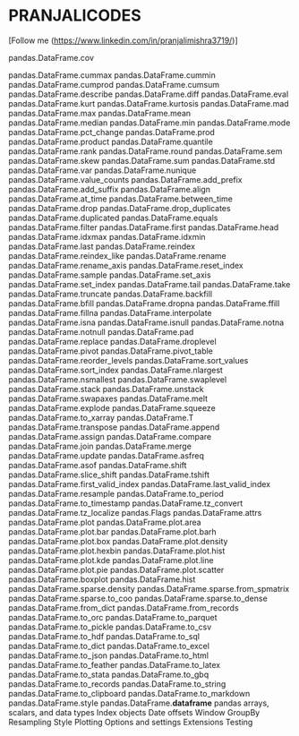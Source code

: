 # PRANJALICODES
[Follow me (https://www.linkedin.com/in/pranjalimishra3719/)]

pandas.DataFrame.cov

pandas.DataFrame.cummax
pandas.DataFrame.cummin
pandas.DataFrame.cumprod
pandas.DataFrame.cumsum
pandas.DataFrame.describe
pandas.DataFrame.diff
pandas.DataFrame.eval
pandas.DataFrame.kurt
pandas.DataFrame.kurtosis
pandas.DataFrame.mad
pandas.DataFrame.max
pandas.DataFrame.mean
pandas.DataFrame.median
pandas.DataFrame.min
pandas.DataFrame.mode
pandas.DataFrame.pct_change
pandas.DataFrame.prod
pandas.DataFrame.product
pandas.DataFrame.quantile
pandas.DataFrame.rank
pandas.DataFrame.round
pandas.DataFrame.sem
pandas.DataFrame.skew
pandas.DataFrame.sum
pandas.DataFrame.std
pandas.DataFrame.var
pandas.DataFrame.nunique
pandas.DataFrame.value_counts
pandas.DataFrame.add_prefix
pandas.DataFrame.add_suffix
pandas.DataFrame.align
pandas.DataFrame.at_time
pandas.DataFrame.between_time
pandas.DataFrame.drop
pandas.DataFrame.drop_duplicates
pandas.DataFrame.duplicated
pandas.DataFrame.equals
pandas.DataFrame.filter
pandas.DataFrame.first
pandas.DataFrame.head
pandas.DataFrame.idxmax
pandas.DataFrame.idxmin
pandas.DataFrame.last
pandas.DataFrame.reindex
pandas.DataFrame.reindex_like
pandas.DataFrame.rename
pandas.DataFrame.rename_axis
pandas.DataFrame.reset_index
pandas.DataFrame.sample
pandas.DataFrame.set_axis
pandas.DataFrame.set_index
pandas.DataFrame.tail
pandas.DataFrame.take
pandas.DataFrame.truncate
pandas.DataFrame.backfill
pandas.DataFrame.bfill
pandas.DataFrame.dropna
pandas.DataFrame.ffill
pandas.DataFrame.fillna
pandas.DataFrame.interpolate
pandas.DataFrame.isna
pandas.DataFrame.isnull
pandas.DataFrame.notna
pandas.DataFrame.notnull
pandas.DataFrame.pad
pandas.DataFrame.replace
pandas.DataFrame.droplevel
pandas.DataFrame.pivot
pandas.DataFrame.pivot_table
pandas.DataFrame.reorder_levels
pandas.DataFrame.sort_values
pandas.DataFrame.sort_index
pandas.DataFrame.nlargest
pandas.DataFrame.nsmallest
pandas.DataFrame.swaplevel
pandas.DataFrame.stack
pandas.DataFrame.unstack
pandas.DataFrame.swapaxes
pandas.DataFrame.melt
pandas.DataFrame.explode
pandas.DataFrame.squeeze
pandas.DataFrame.to_xarray
pandas.DataFrame.T
pandas.DataFrame.transpose
pandas.DataFrame.append
pandas.DataFrame.assign
pandas.DataFrame.compare
pandas.DataFrame.join
pandas.DataFrame.merge
pandas.DataFrame.update
pandas.DataFrame.asfreq
pandas.DataFrame.asof
pandas.DataFrame.shift
pandas.DataFrame.slice_shift
pandas.DataFrame.tshift
pandas.DataFrame.first_valid_index
pandas.DataFrame.last_valid_index
pandas.DataFrame.resample
pandas.DataFrame.to_period
pandas.DataFrame.to_timestamp
pandas.DataFrame.tz_convert
pandas.DataFrame.tz_localize
pandas.Flags
pandas.DataFrame.attrs
pandas.DataFrame.plot
pandas.DataFrame.plot.area
pandas.DataFrame.plot.bar
pandas.DataFrame.plot.barh
pandas.DataFrame.plot.box
pandas.DataFrame.plot.density
pandas.DataFrame.plot.hexbin
pandas.DataFrame.plot.hist
pandas.DataFrame.plot.kde
pandas.DataFrame.plot.line
pandas.DataFrame.plot.pie
pandas.DataFrame.plot.scatter
pandas.DataFrame.boxplot
pandas.DataFrame.hist
pandas.DataFrame.sparse.density
pandas.DataFrame.sparse.from_spmatrix
pandas.DataFrame.sparse.to_coo
pandas.DataFrame.sparse.to_dense
pandas.DataFrame.from_dict
pandas.DataFrame.from_records
pandas.DataFrame.to_orc
pandas.DataFrame.to_parquet
pandas.DataFrame.to_pickle
pandas.DataFrame.to_csv
pandas.DataFrame.to_hdf
pandas.DataFrame.to_sql
pandas.DataFrame.to_dict
pandas.DataFrame.to_excel
pandas.DataFrame.to_json
pandas.DataFrame.to_html
pandas.DataFrame.to_feather
pandas.DataFrame.to_latex
pandas.DataFrame.to_stata
pandas.DataFrame.to_gbq
pandas.DataFrame.to_records
pandas.DataFrame.to_string
pandas.DataFrame.to_clipboard
pandas.DataFrame.to_markdown
pandas.DataFrame.style
pandas.DataFrame.__dataframe__
pandas arrays, scalars, and data types
Index objects
Date offsets
Window
GroupBy
Resampling
Style
Plotting
Options and settings
Extensions
Testing
